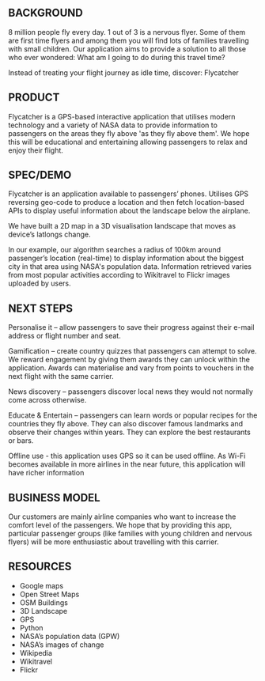 ## BACKGROUND

8 million people fly every day. 1 out of 3 is a nervous flyer. Some of them are first time flyers and among them you will find lots of families travelling with small children. Our application aims to provide a solution to all those who ever wondered: What am I going to do during this travel time?

Instead of treating your flight journey as idle time, discover: Flycatcher

## PRODUCT

Flycatcher is a GPS-based interactive application that utilises modern technology and a variety of NASA data to provide information to passengers on the areas they fly above 'as they fly above them'. We hope this will be educational and entertaining allowing passengers to relax and enjoy their flight.

## SPEC/DEMO

Flycatcher is an application available to passengers’ phones. Utilises GPS reversing geo-code to produce a location and then fetch location-based APIs to display useful information about the landscape below the airplane.

We have built a 2D map in a 3D visualisation landscape that moves as device’s latlongs change.

In our example, our algorithm searches a radius of 100km around passenger’s location (real-time) to display information about the biggest city in that area using NASA's population data. Information retrieved varies from most popular activities according to Wikitravel to Flickr images uploaded by users.

## NEXT STEPS

Personalise it – allow passengers to save their progress against their e-mail address or flight number and seat.

Gamification – create country quizzes that passengers can attempt to solve. We reward engagement by giving them awards they can unlock within the application. Awards can materialise and vary from points to vouchers in the next flight with the same carrier.

News discovery – passengers discover local news they would not normally come across otherwise.

Educate & Entertain – passengers can learn words or popular recipes for the countries they fly above. They can also discover famous landmarks and observe their changes within years. They can explore the best restaurants or bars.

Offline use - this application uses GPS so it can be used offline. As Wi-Fi becomes available in more airlines in the near future, this application will have richer information

## BUSINESS MODEL

Our customers are mainly airline companies who want to increase the comfort level of the passengers. We hope that by providing this app, particular passenger groups (like families with young children and nervous flyers) will be more enthusiastic about travelling with this carrier.

## RESOURCES

* Google maps
* Open Street Maps
* OSM Buildings
* 3D Landscape
* GPS
* Python
* NASA’s population data (GPW)
* NASA’s images of change
* Wikipedia
* Wikitravel
* Flickr
